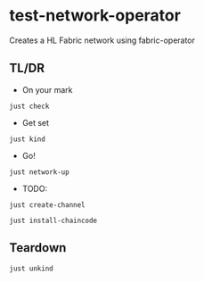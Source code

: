 # test-network-operator
Creates a HL Fabric network using fabric-operator

## TL/DR

- On your mark
```shell
just check 
```

- Get set
```shell
just kind 
```

- Go! 
```shell
just network-up
```

- TODO: 
```shell
just create-channel

just install-chaincode 
```

## Teardown

```shell
just unkind
```